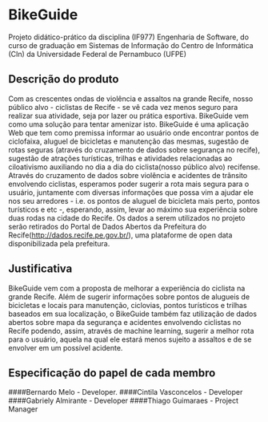 # BikeGuide
Projeto didático-prático da disciplina (IF977) Engenharia de Software, do curso de graduação em Sistemas de Informação do Centro de Informática (CIn) da Universidade Federal de Pernambuco (UFPE)

## Descrição do produto
Com as crescentes ondas de violência e assaltos na grande Recife, nosso público alvo - ciclistas de Recife - se vê cada vez menos seguro para realizar sua atividade, seja por lazer ou prática esportiva. BikeGuide vem como uma solução para tentar amenizar isto. 
BikeGuide é uma aplicação Web que tem como premissa informar ao usuário onde encontrar pontos de ciclofaixa, aluguel de bicicletas e manutenção das mesmas, sugestão de rotas seguras (através do cruzamento de dados sobre segurança no recife), sugestão de atrações turísticas, trilhas e atividades relacionadas ao ciloativismo auxiliando no dia a dia do ciclista(nosso público alvo) recifense.
Através do cruzamento de dados sobre violência e acidentes de trânsito envolvendo ciclistas, esperamos poder sugerir a rota mais segura para o usuário, juntamente com diversas informações que possa vim a ajudar ele nos seu arredores - i.e. os pontos de aluguel de bicicleta mais perto, pontos turísticos e etc -, esperando, assim, levar ao máximo sua experiência sobre duas rodas na cidade do Recife. 
Os dados a serem utilizados no projeto serão retirados do Portal de Dados Abertos da Prefeitura do Recife(http://dados.recife.pe.gov.br/), uma plataforme de open data disponibilizada pela prefeitura.
## Justificativa

BikeGuide vem com a proposta de melhorar a experiência do ciclista na grande Recife. Além de sugerir informações sobre pontos de alugueis de bicicletas e locais para manutenção, ciclovias, pontos turísticos e trilhas baseados em sua localização, o BikeGuide também faz utilização de dados abertos sobre mapa da segurança e acidentes envolvendo ciclistas no Recife podendo, assim, através de machine learning, sugerir a melhor rota para o usuário, aquela na qual ele estará menos sujeito a assaltos e de se envolver em um possível acidente.

## Especificação do papel de cada membro

####Bernardo Melo - Developer. ####Cintila Vasconcelos - Developer ####Gabriely Almirante - Developer ####Thiago Guimaraes - Project
Manager
